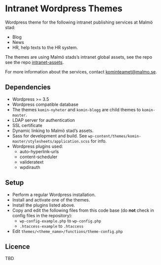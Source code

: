 Intranet Wordpress Themes
=============
Wordpress theme for the following intranet publishing services at Malmö stad:
* Blog
* News
* HR, help texts to the HR system.

The themes are using Malmö stads’s intranet global assets, see the repo see the repo [intranet-assets](https://github.com/malmostad/intranet-assets).

For more information about the services, contact kominteamet@malmo.se.

## Dependencies
* Wordpress >= 3.5
* Wordpress compatible database
* The themes `komin-nyheter` and `komin-blogg` are child themes to `komin-master`.
* LDAP server for authentication
* SSL certificate
* Dynamic linking to Malmö stad’s assets.
* Sass for development and build. See `wp-content/themes/komin-master/stylesheets/application.scss` for info.
* Wordpress plugins used:
  * auto-hyperlink-urls
  * content-scheduler
  * valideratext
  * wpdirauth

## Setup
* Perform a regular Wordpress installation.
* Install and activate one of the themes.
* Install the plugins listed above.
* Copy and edit the following files from this code base (do __not__ check in config files in the repository):
  * `wp-config-example.php` to `wp-config.php`
  * `.htaccess-example` to `.htaccess`
* Edit `themes/<theme_name>/functions/theme-config.php`

## Licence
TBD

